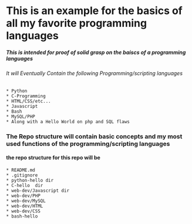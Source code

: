 #	This is an example for the basics of all my favorite programming languages

#####	This is intended for proof of solid grasp on the baiscs of a programming languages

###### It will Eventually Contain the following Programming/scripting languages

	* Python
	* C-Programming
	* HTML/CSS/etc...
	* Javascript
	* Bash
	* MySQL/PHP
	* Along with a Hello World on php and SQL flaws

### The Repo structure will contain basic concepts and my most used functions of the programming/scripting languages

#### the repo structure for this repo will be

	* README.md
	* .gitignore
	* python-hello dir
	* C-hello  dir
	* web-dev/Javascript dir
	* web-dev/PHP
	* web-dev/MySQL
	* web-dev/HTML
	* web-dev/CSS
	* bash-hello

